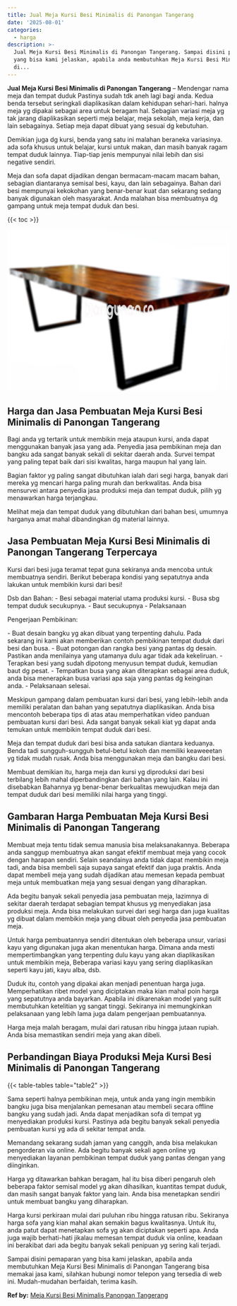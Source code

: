 ```yaml
---
title: Jual Meja Kursi Besi Minimalis di Panongan Tangerang
date: '2025-08-01'
categories:
  - harga
description: >-
  Jual Meja Kursi Besi Minimalis di Panongan Tangerang. Sampai disini pemaparan
  yang bisa kami jelaskan, apabila anda membutuhkan Meja Kursi Besi Minimalis
  di...
---
```


**Jual Meja Kursi Besi Minimalis di Panongan Tangerang** – Mendengar nama meja dan tempat duduk Pastinya sudah tdk aneh lagi bagi anda. Kedua benda tersebut seringkali diaplikasikan dalam kehidupan sehari-hari. halnya meja yg dipakai sebagai area untuk beragam hal. Sebagian variasi meja yg tak jarang diaplikasikan seperti meja belajar, meja sekolah, meja kerja, dan lain sebagainya. Setiap meja dapat dibuat yang sesuai dg kebutuhan.

Demikian juga dg kursi, benda yang satu ini malahan beraneka variasinya. ada sofa khusus untuk belajar, kursi untuk makan, dan masih banyak ragam tempat duduk lainnya. Tiap-tiap jenis mempunyai nilai lebih dan sisi negative sendiri.

Meja dan sofa dapat dijadikan dengan bermacam-macam macam bahan, sebagian diantaranya semisal besi, kayu, dan lain sebagainya. Bahan dari besi mempunyai kekokohan yang benar-benar kuat dan sekarang sedang banyak digunakan oleh masyarakat. Anda malahan bisa membuatnya dg gampang untuk meja tempat duduk dan besi.

{{< toc >}}

![Jual Meja Kursi Besi Minimalis di Panongan Tangerang](/images/jual-meja-besi-murah23.png)

## Harga dan Jasa Pembuatan Meja Kursi Besi Minimalis di Panongan Tangerang

Bagi anda yg tertarik untuk membikin meja ataupun kursi, anda dapat menggunakan banyak jasa yang ada. Penyedia jasa pembikinan meja dan bangku ada sangat banyak sekali di sekitar daerah anda. Survei tempat yang paling tepat baik dari sisi kwalitas, harga maupun hal yang lain.

Bagian faktor yg paling sangat dibutuhkan ialah dari segi harga, banyak dari mereka yg mencari harga paling murah dan berkwalitas. Anda bisa mensurvei antara penyedia jasa produksi meja dan tempat duduk, pilih yg menawarkan harga terjangkau.

Melihat meja dan tempat duduk yang dibutuhkan dari bahan besi, umumnya harganya amat mahal dibandingkan dg material lainnya.

## Jasa Pembuatan Meja Kursi Besi Minimalis di Panongan Tangerang Terpercaya

Kursi dari besi juga teramat tepat guna sekiranya anda mencoba untuk membuatnya sendiri. Berikut beberapa kondisi yang sepatutnya anda lakukan untuk membikin kursi dari besi!

Dsb dan Bahan: - Besi sebagai material utama produksi kursi. - Busa sbg tempat duduk secukupnya. - Baut secukupnya - Pelaksanaan

Pengerjaan Pembikinan:

\- Buat desain bangku yg akan dibuat yang terpenting dahulu. Pada sekarang ini kami akan memberikan contoh pembikinan tempat duduk dari besi dan busa. - Buat potongan dan rangka besi yang pantas dg desain. Pastikan anda menilainya yang utamanya dulu agar tidak ada kekeliruan. - Terapkan besi yang sudah dipotong menyusun tempat duduk, kemudian baut dg pesat. - Tempatkan busa yang akan diterapkan sebagai area duduk, anda bisa menerapkan busa variasi apa saja yang pantas dg keinginan anda. - Pelaksanaan selesai.

Meskipun gampang dalam pembuatan kursi dari besi, yang lebih-lebih anda memiliki peralatan dan bahan yang sepatutnya diaplikasikan. Anda bisa mencontoh beberapa tips di atas atau memperhatikan video panduan pembuatan kursi dari besi. Ada sangat banyak sekali kiat yg dapat anda temukan untuk membikin tempat duduk dari besi.

Meja dan tempat duduk dari besi bisa anda satukan diantara keduanya. Benda tadi sungguh-sungguh betul-betul kokoh dan memiliki keaweeetan yg tidak mudah rusak. Anda bisa menggunakan meja dan bangku dari besi.

Membuat demikian itu, harga meja dan kursi yg diproduksi dari besi terbilang lebih mahal diperbandingkan dari bahan yang lain. Kalau ini disebabkan Bahannya yg benar-benar berkualitas mewujudkan meja dan tempat duduk dari besi memiliki nilai harga yang tinggi.

## Gambaran Harga Pembuatan Meja Kursi Besi Minimalis di Panongan Tangerang

Membuat meja tentu tidak semua manusia bisa melaksanakannya. Beberapa anda sanggup membuatnya akan sangat efektif membuat meja yang cocok dengan harapan sendiri. Selain seandainya anda tidak dapat membikin meja tadi, anda bisa membeli saja supaya sangat efektif dan juga praktis. Anda dapat membeli meja yang sudah dijadikan atau memesan kepada pembuat meja untuk membuatkan meja yang sesuai dengan yang diharapkan.

Ada begitu banyak sekali penyedia jasa pembuatan meja, lazimnya di sekitar daerah terdapat sebagian tempat khusus yg menyediakan jasa produksi meja. Anda bisa melakukan survei dari segi harga dan juga kualitas yg dibuat dalam membikin meja yang dibuat oleh penyedia jasa pembuatan meja.

Untuk harga pembuatannya sendiri ditentukan oleh beberapa unsur, variasi kayu yang digunakan juga akan menentukan harga. Dimana anda mesti mempertimbangkan yang terpenting dulu kayu yang akan diaplikasikan untuk membikin meja, Beberapa variasi kayu yang sering diaplikasikan seperti kayu jati, kayu alba, dsb.

Duduk itu, contoh yang dipakai akan menjadi penentuan harga juga. Memperhatikan ribet model yang diciptakan maka kian mahal poin harga yang sepatutnya anda bayarkan. Apabila ini dikarenakan model yang sulit membutuhkan ketelitian yg sangat tinggi. Sekiranya ini memungkinkan pelaksanaan yang lebih lama juga dalam pengerjaan pembuatannya.

Harga meja malah beragam, mulai dari ratusan ribu hingga jutaan rupiah. Anda bisa memastikan sendiri meja yang akan dibeli.

## Perbandingan Biaya Produksi Meja Kursi Besi Minimalis di Panongan Tangerang

{{< table-tables table="table2" >}}

Sama seperti halnya pembikinan meja, untuk anda yang ingin membikin bangku juga bisa menjalankan pemesanan atau membeli secara offline bangku yang sudah jadi. Anda dapat menjadikan sofa di tempat yg menyediakan produksi kursi. Pastinya ada begitu banyak sekali penyedia pembuatan kursi yg ada di sekitar tempat anda.

Memandang sekarang sudah jaman yang canggih, anda bisa melakukan pengorderan via online. Ada begitu banyak sekali agen online yg menyediakan layanan pembikinan tempat duduk yang pantas dengan yang diinginkan.

Harga yg ditawarkan bahkan beragam, hal itu bisa diberi pengaruh oleh beberapa faktor semisal model yg akan dihasilkan, kuantitas tempat duduk, dan masih sangat banyak faktor yang lain. Anda bisa menetapkan sendiri untuk membuat bangku yang diharapkan.

Harga kursi perkiraan mulai dari puluhan ribu hingga ratusan ribu. Sekiranya harga sofa yang kian mahal akan semakin bagus kwalitasnya. Untuk itu, anda patut dapat menetapkan sofa yg akan diciptakan seperti apa. Anda juga wajib berhati-hati jikalau memesan tempat duduk via online, keadaan ini berakibat dari ada begitu banyak sekali penipuan yg sering kali terjadi.

Sampai disini pemaparan yang bisa kami jelaskan, apabila anda membutuhkan Meja Kursi Besi Minimalis di Panongan Tangerang bisa memakai jasa kami, silahkan hubungi nomor telepon yang tersedia di web ini. Mudah-mudahan berfaidah, terima kasih.

**Ref by:** [Meja Kursi Besi Minimalis Panongan Tangerang](https://id.wikipedia.org/wiki/Meja)
